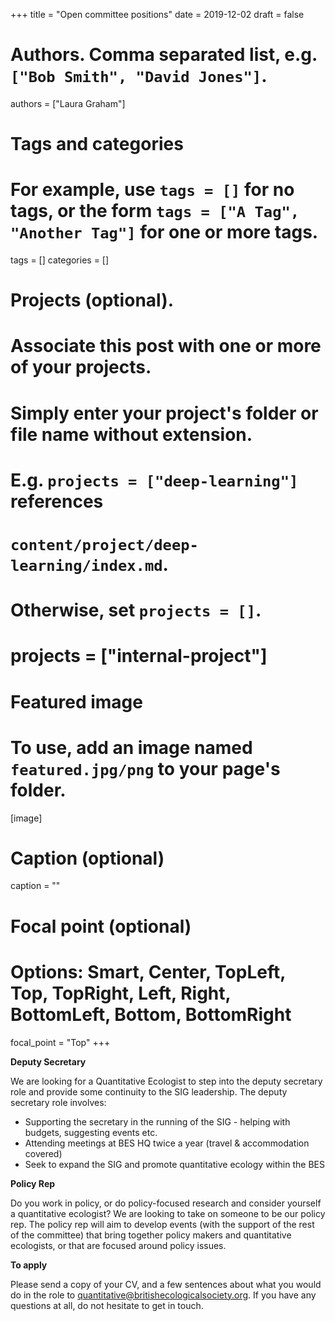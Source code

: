 +++
title = "Open committee positions"
date = 2019-12-02
draft = false

# Authors. Comma separated list, e.g. `["Bob Smith", "David Jones"]`.
authors = ["Laura Graham"]

# Tags and categories
# For example, use `tags = []` for no tags, or the form `tags = ["A Tag", "Another Tag"]` for one or more tags.
tags = []
categories = []

# Projects (optional).
#   Associate this post with one or more of your projects.
#   Simply enter your project's folder or file name without extension.
#   E.g. `projects = ["deep-learning"]` references 
#   `content/project/deep-learning/index.md`.
#   Otherwise, set `projects = []`.
# projects = ["internal-project"]

# Featured image
# To use, add an image named `featured.jpg/png` to your page's folder. 
[image]
  # Caption (optional)
  caption = ""

  # Focal point (optional)
  # Options: Smart, Center, TopLeft, Top, TopRight, Left, Right, BottomLeft, Bottom, BottomRight
  focal_point = "Top"
+++

**Deputy Secretary**

We are looking for a Quantitative Ecologist to step into the deputy secretary role and provide some continuity to the SIG leadership. The deputy secretary role involves:

- Supporting the secretary in the running of the SIG - helping with budgets, suggesting events etc.
- Attending meetings at BES HQ twice a year (travel & accommodation covered)
- Seek to expand the SIG and promote quantitative ecology within the BES

**Policy Rep**

Do you work in policy, or do policy-focused research and consider yourself a quantitative ecologist? We are looking to take on someone to be our policy rep. The policy rep will aim to develop events (with the support of the rest of the committee) that bring together policy makers and quantitative ecologists, or that are focused around policy issues. 

**To apply**

Please send a copy of your CV, and a few sentences about what you would do in the role to [quantitative@britishecologicalsociety.org](mailto:quantitative@britishecologicalsociety.org). If you have any questions at all, do not hesitate to get in touch. 
